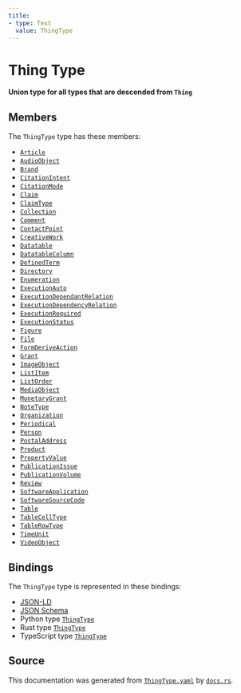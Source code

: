 ```yaml
---
title:
- type: Text
  value: ThingType
---
```


# Thing Type

**Union type for all types that are descended from `Thing`**

## Members

The `ThingType` type has these members:

- [`Article`](https://stencila.dev/docs/reference/schema/works/article)
- [`AudioObject`](https://stencila.dev/docs/reference/schema/works/audio-object)
- [`Brand`](https://stencila.dev/docs/reference/schema/other/brand)
- [`CitationIntent`](https://stencila.dev/docs/reference/schema/prose/citation-intent)
- [`CitationMode`](https://stencila.dev/docs/reference/schema/prose/citation-mode)
- [`Claim`](https://stencila.dev/docs/reference/schema/works/claim)
- [`ClaimType`](https://stencila.dev/docs/reference/schema/works/claim-type)
- [`Collection`](https://stencila.dev/docs/reference/schema/works/collection)
- [`Comment`](https://stencila.dev/docs/reference/schema/works/comment)
- [`ContactPoint`](https://stencila.dev/docs/reference/schema/other/contact-point)
- [`CreativeWork`](https://stencila.dev/docs/reference/schema/works/creative-work)
- [`Datatable`](https://stencila.dev/docs/reference/schema/data/datatable)
- [`DatatableColumn`](https://stencila.dev/docs/reference/schema/data/datatable-column)
- [`DefinedTerm`](https://stencila.dev/docs/reference/schema/prose/defined-term)
- [`Directory`](https://stencila.dev/docs/reference/schema/works/directory)
- [`Enumeration`](https://stencila.dev/docs/reference/schema/other/enumeration)
- [`ExecutionAuto`](https://stencila.dev/docs/reference/schema/flow/execution-auto)
- [`ExecutionDependantRelation`](https://stencila.dev/docs/reference/schema/flow/execution-dependant-relation)
- [`ExecutionDependencyRelation`](https://stencila.dev/docs/reference/schema/flow/execution-dependency-relation)
- [`ExecutionRequired`](https://stencila.dev/docs/reference/schema/flow/execution-required)
- [`ExecutionStatus`](https://stencila.dev/docs/reference/schema/flow/execution-status)
- [`Figure`](https://stencila.dev/docs/reference/schema/works/figure)
- [`File`](https://stencila.dev/docs/reference/schema/works/file)
- [`FormDeriveAction`](https://stencila.dev/docs/reference/schema/flow/form-derive-action)
- [`Grant`](https://stencila.dev/docs/reference/schema/other/grant)
- [`ImageObject`](https://stencila.dev/docs/reference/schema/works/image-object)
- [`ListItem`](https://stencila.dev/docs/reference/schema/prose/list-item)
- [`ListOrder`](https://stencila.dev/docs/reference/schema/prose/list-order)
- [`MediaObject`](https://stencila.dev/docs/reference/schema/works/media-object)
- [`MonetaryGrant`](https://stencila.dev/docs/reference/schema/other/monetary-grant)
- [`NoteType`](https://stencila.dev/docs/reference/schema/prose/note-type)
- [`Organization`](https://stencila.dev/docs/reference/schema/other/organization)
- [`Periodical`](https://stencila.dev/docs/reference/schema/works/periodical)
- [`Person`](https://stencila.dev/docs/reference/schema/other/person)
- [`PostalAddress`](https://stencila.dev/docs/reference/schema/other/postal-address)
- [`Product`](https://stencila.dev/docs/reference/schema/other/product)
- [`PropertyValue`](https://stencila.dev/docs/reference/schema/other/property-value)
- [`PublicationIssue`](https://stencila.dev/docs/reference/schema/works/publication-issue)
- [`PublicationVolume`](https://stencila.dev/docs/reference/schema/works/publication-volume)
- [`Review`](https://stencila.dev/docs/reference/schema/works/review)
- [`SoftwareApplication`](https://stencila.dev/docs/reference/schema/works/software-application)
- [`SoftwareSourceCode`](https://stencila.dev/docs/reference/schema/works/software-source-code)
- [`Table`](https://stencila.dev/docs/reference/schema/works/table)
- [`TableCellType`](https://stencila.dev/docs/reference/schema/works/table-cell-type)
- [`TableRowType`](https://stencila.dev/docs/reference/schema/works/table-row-type)
- [`TimeUnit`](https://stencila.dev/docs/reference/schema/data/time-unit)
- [`VideoObject`](https://stencila.dev/docs/reference/schema/works/video-object)

## Bindings

The `ThingType` type is represented in these bindings:

- [JSON-LD](https://stencila.dev/ThingType.jsonld)
- [JSON Schema](https://stencila.dev/ThingType.schema.json)
- Python type [`ThingType`](https://github.com/stencila/stencila/blob/main/python/stencila/types/thing_type.py)
- Rust type [`ThingType`](https://github.com/stencila/stencila/blob/main/rust/schema/src/types/thing_type.rs)
- TypeScript type [`ThingType`](https://github.com/stencila/stencila/blob/main/typescript/src/types/ThingType.ts)

## Source

This documentation was generated from [`ThingType.yaml`](https://github.com/stencila/stencila/blob/main/schema/ThingType.yaml) by [`docs.rs`](https://github.com/stencila/stencila/blob/main/rust/schema-gen/src/docs.rs).